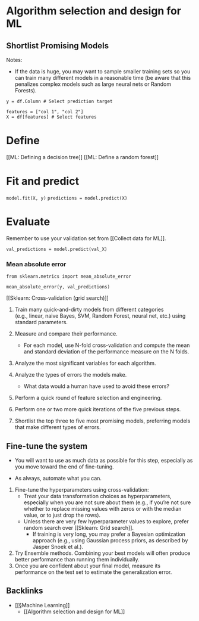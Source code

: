 # Algorithm selection and design for ML
## Shortlist Promising Models
Notes:
* If the data is huge, you may want to sample smaller training sets so you can train many different models in a reasonable time (be aware that this penalizes complex models such as large neural nets or Random Forests).

```
y = df.Column # Select prediction target

features = ["col 1", "col 2"]
X = df[features] # Select features
```

# Define
[[ML: Defining a decision tree]]
[[ML: Define a random forest]]

# Fit and predict
`model.fit(X, y)`
`predictions = model.predict(X)`

# Evaluate
Remember to use your validation set from [[Collect data for ML]].

```
val_predictions = model.predict(val_X)
```


### Mean absolute error
```
from sklearn.metrics import mean_absolute_error

mean_absolute_error(y, val_predictions)
```

[[Sklearn: Cross-validation (grid search)]]

1. Train many quick-and-dirty models from different categories (e.g., linear, naive Bayes, SVM, Random Forest, neural net, etc.) using standard parameters.



3. Measure and compare their performance.
	* For each model, use N-fold cross-validation and compute the mean and standard deviation of the performance measure on the N folds.
3. Analyze the most significant variables for each algorithm.
4. Analyze the types of errors the models make.
	* What data would a human have used to avoid these errors?
5. Perform a quick round of feature selection and engineering.
6. Perform one or two more quick iterations of the five previous steps.
7. Shortlist the top three to five most promising models, preferring models that make different types of errors.

## Fine-tune the system
* You will want to use as much data as possible for this step, especially as you move toward the end of fine-tuning.

* As always, automate what you can.

1. Fine-tune the hyperparameters using cross-validation:
	* Treat your data transformation choices as hyperparameters, especially when you are not sure about them (e.g., if you’re not sure whether to replace missing values with zeros or with the median value, or to just drop the rows).
	* Unless there are very few hyperparameter values to explore, prefer random search over [[Sklearn: Grid search]]. 
		* If training is very long, you may prefer a Bayesian optimization approach (e.g., using Gaussian process priors, as described by Jasper Snoek et al.).
2. Try Ensemble methods. Combining your best models will often produce better performance than running them individually.
3. Once you are confident about your final model, measure its performance on the test set to estimate the generalization error.

## Backlinks
* [[§Machine Learning]]
	* [[Algorithm selection and design for ML]]

<!-- {BearID:E7112A66-E48A-48D7-804D-C1BFA9DAABB8-93658-0000017B2D2FC4C1} -->

